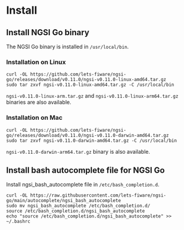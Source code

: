 # Install

## Install NGSI Go binary

The NGSI Go binary is installed in `/usr/local/bin`.

### Installation on Linux

```console
curl -OL https://github.com/lets-fiware/ngsi-go/releases/download/v0.11.0/ngsi-v0.11.0-linux-amd64.tar.gz
sudo tar zxvf ngsi-v0.11.0-linux-amd64.tar.gz -C /usr/local/bin
```

`ngsi-v0.11.0-linux-arm.tar.gz` and `ngsi-v0.11.0-linux-arm64.tar.gz` binaries are also available.

### Installation on Mac

```console
curl -OL https://github.com/lets-fiware/ngsi-go/releases/download/v0.11.0/ngsi-v0.11.0-darwin-amd64.tar.gz
sudo tar zxvf ngsi-v0.11.0-darwin-amd64.tar.gz -C /usr/local/bin
```

`ngsi-v0.11.0-darwin-arm64.tar.gz` binary is also available.

## Install bash autocomplete file for NGSI Go

Install ngsi_bash_autocomplete file in `/etc/bash_completion.d`.

```console
curl -OL https://raw.githubusercontent.com/lets-fiware/ngsi-go/main/autocomplete/ngsi_bash_autocomplete
sudo mv ngsi_bash_autocomplete /etc/bash_completion.d/
source /etc/bash_completion.d/ngsi_bash_autocomplete
echo "source /etc/bash_completion.d/ngsi_bash_autocomplete" >> ~/.bashrc
```
